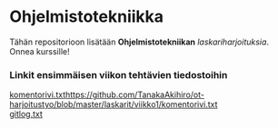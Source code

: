 # Ohjelmistotekniikka
Tähän repositorioon lisätään **Ohjelmistotekniikan** *laskariharjoituksia*.\
Onnea kurssille!

### Linkit ensimmäisen viikon tehtävien tiedostoihin
[komentorivi.txt](https://github.com/TanakaAkihiro/ot-harjoitustyo/blob/master/laskarit/viikko1/komentorivi.txt)https://github.com/TanakaAkihiro/ot-harjoitustyo/blob/master/laskarit/viikko1/komentorivi.txt \
[gitlog.txt](https://github.com/TanakaAkihiro/ot-harjoitustyo/blob/master/laskarit/viikko1/gitlog.txt)

